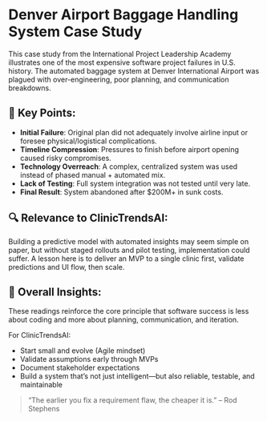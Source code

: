 # Denver Airport Baggage Handling System Case Study

This case study from the International Project Leadership Academy illustrates one of the most expensive software project failures in U.S. history. The automated baggage system at Denver International Airport was plagued with over-engineering, poor planning, and communication breakdowns.

## 🔑 Key Points:

- **Initial Failure**: Original plan did not adequately involve airline input or foresee physical/logistical complications.
- **Timeline Compression**: Pressures to finish before airport opening caused risky compromises.
- **Technology Overreach**: A complex, centralized system was used instead of phased manual + automated mix.
- **Lack of Testing**: Full system integration was not tested until very late.
- **Final Result**: System abandoned after $200M+ in sunk costs.

## 🔍 Relevance to ClinicTrendsAI:

Building a predictive model with automated insights may seem simple on paper, but without staged rollouts and pilot testing, implementation could suffer. A lesson here is to deliver an MVP to a single clinic first, validate predictions and UI flow, then scale.

## 🔁 Overall Insights:

These readings reinforce the core principle that software success is less about coding and more about planning, communication, and iteration.

For ClinicTrendsAI:
- Start small and evolve (Agile mindset)
- Validate assumptions early through MVPs
- Document stakeholder expectations
- Build a system that’s not just intelligent—but also reliable, testable, and maintainable

> “The earlier you fix a requirement flaw, the cheaper it is.” – Rod Stephens
